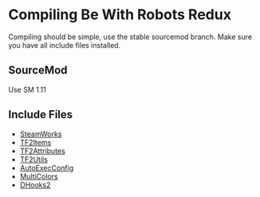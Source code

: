 # Compiling Be With Robots Redux
Compiling should be simple, use the stable sourcemod branch. Make sure you have all include files installed.

## SourceMod
Use SM 1.11


## Include Files
* [SteamWorks](https://github.com/JoinedSenses/SourceMod-IncludeLibrary/blob/master/include/steamworks.inc)
* [TF2Items](https://builds.limetech.io/?project=tf2items)
* [TF2Attributes](https://github.com/nosoop/tf2attributes/blob/master/scripting/include/tf2attributes.inc)
* [TF2Utils](https://github.com/nosoop/SM-TFUtils/blob/master/scripting/include/tf2utils.inc)
* [AutoExecConfig](https://github.com/Impact123/AutoExecConfig/blob/development/autoexecconfig.inc)
* [MultiColors](https://github.com/Bara/Multi-Colors/)
* [DHooks2](https://github.com/peace-maker/DHooks2/releases)